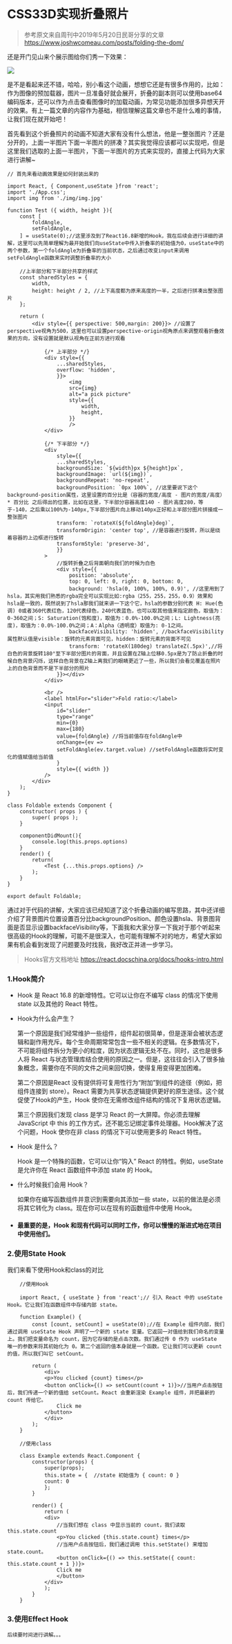 # CSS33D实现折叠照片

> 参考原文来自周刊中2019年5月20日民哥分享的文章
> https://www.joshwcomeau.com/posts/folding-the-dom/ 

还是开门见山来个展示图给你们秀一下效果：

![](/CSS33D/img/fold-picture/fold-picture.gif)

是不是看起来还不错，哈哈，别小看这个动画，想想它还是有很多作用的，比如：作为图像的预加载器，图片一旦准备好就会展开，折叠的副本则可以使用base64编码版本，还可以作为点击查看图像时的加载动画，为常见功能添加很多异想天开的效果。有上一篇文章的内容作为基础，相信理解这篇文章也不是什么难的事情，让我们现在就开始吧！

首先看到这个折叠照片的动画不知道大家有没有什么想法，他是一整张图片？还是分开的，上面一半图片下面一半图片的拼凑？其实我觉得应该都可以实现吧，但是这里我们选取的上面一半图片，下面一半图片的方式来实现的，直接上代码为大家进行讲解~

```
// 首先来看动画效果是如何封装出来的

import React, { Component,useState }from 'react';
import './App.css';
import img from './img/img.jpg'

function Test ({ width, height }){
    const [
        foldAngle,
        setFoldAngle,
    ] = useState(0);//这里涉及到了React16.8新增的Hook，我在后续会进行详细的讲解，这里可以先简单理解为最开始我们向useState中传入折叠率的初始值为0，useState中的两个参数，第一个foldAngle为折叠率的当前状态，之后通过改变input来调用setFoldAngle函数来实时调整折叠率的大小
  
    //上半部分和下半部分共享的样式
    const sharedStyles = {
        width,
        height: height / 2, //上下高度都为原来高度的一半，之后进行拼凑出整张图片
    };

    return (
        <div style={{ perspective: 500,margin: 200}}> //设置了perspective视角为500，这里也可以设置perspective-origin视角原点来调整观看折叠效果的方向，没有设置就是默认视角在正前方进行观看

            {/* 上半部分 */}
            <div style={{
                ...sharedStyles,
                overflow: 'hidden',
                }}>
                    <img
                    src={img}
                    alt="a pick picture"
                    style={{
                        width,
                        height,
                    }}
                    />
            </div>

            {/* 下半部分 */}
            <div
                style={{
                ...sharedStyles,
                backgroundSize: `${width}px ${height}px`,
                backgroundImage: `url(${img})`,
                backgroundRepeat: 'no-repeat',
                backgroundPosition: `0px 100%`, //这里要说下这个background-position属性，这里设置的百分比是（容器的宽度/高度 - 图片的宽度/高度）* 百分比 之后得出的位置，比如在这里，下半部分容器高度140 - 图片高度280，等于-140，之后乘以100%为-140px,下半部分图片向上移动140px正好和上半部分图片拼接成一整张图片
                transform: `rotateX(${foldAngle}deg)`,
                transformOrigin: 'center top', //是容器进行旋转，所以是绕着容器的上边框进行旋转
                transformStyle: 'preserve-3d',
                }}
            >
                //旋转折叠之后背面朝向我们的时候为白色
                <div style={{
                    position: 'absolute',
                    top: 0, left: 0, right: 0, bottom: 0,
                    background: 'hsla(0, 100%, 100%, 0.9)', //这里用到了hsla，其实用我们熟悉的rgba完全可以实现比如:rgba（255，255，255，0.9）效果和hsla是一致的，既然说到了hsla那我们就来讲一下这个它，hsla的参数分别代表 H: Hue(色调) 0或者360代表红色，120代表绿色，240代表蓝色，也可以取其他值来指定颜色，取值为：0-360之间；S: Saturation(饱和度)，取值为：0.0%-100.0%之间；L: Lightness(亮度)，取值为：0.0%-100.0%之间；A：Alpha（透明度）取值为: 0-1之间。
                    backfaceVisibility: 'hidden', //backfaceVisibility属性默认值是visible：旋转的元素背面可见，hidden：旋转元素的背面不可见
                    transform: 'rotateX(180deg) translateZ(.5px)',//将白色的背景旋转180°至下半部分图片的背面，并且设置在Z轴上位移0.5px是为了防止折叠的时候白色背景闪烁，这样白色背景在Z轴上离我们的眼睛更近了一些，所以我们会看见覆盖在照片上的白色背景而不是下半部分的照片
                }}></div>
            </div>

            <br />
            <label htmlFor="slider">Fold ratio:</label>
            <input
                id="slider"
                type="range"
                min={0}
                max={180}
                value={foldAngle} //将当前值存在foldAngle中
                onChange={ev =>
                setFoldAngle(ev.target.value) //setFoldAngle函数将实时变化的值赋值给当前值
                }
                style={{ width }}
            />
        </div>
    );
}

class Foldable extends Component {
    constructor( props ) {
        super( props );
    }

    componentDidMount(){
        console.log(this.props.options)
    }
    render() {
        return(
            <Test {...this.props.options} />
        );
    }
}

export default Foldable;

```

通过对于代码的讲解，大家应该已经知道了这个折叠动画的编写思路，其中还详细介绍了背景图片位置设置百分比backgroundPosition、颜色设置hsla、背景图背面是否显示设置backfaceVisibility等，下面我和大家分享一下我对于那个听起来很高级的Hook的理解，可能不是很深入，也可能有理解不对的地方，希望大家如果有机会看到发现了问题要及时找我，我好改正并进一步学习。

> Hooks官方文档地址
> https://react.docschina.org/docs/hooks-intro.html

### 1.Hook简介

* Hook 是 React 16.8 的新增特性。它可以让你在不编写 class 的情况下使用 state 以及其他的 React 特性。

* Hook为什么会产生？

    第一个原因是我们经常维护一些组件，组件起初很简单，但是逐渐会被状态逻辑和副作用充斥。每个生命周期常常包含一些不相关的逻辑。在多数情况下，不可能将组件拆分为更小的粒度，因为状态逻辑无处不在。同时，这也是很多人将 React 与状态管理库结合使用的原因之一。但是，这往往会引入了很多抽象概念，需要你在不同的文件之间来回切换，使得复用变得更加困难。

    第二个原因是React 没有提供将可复用性行为“附加”到组件的途径（例如，把组件连接到 store）。React 需要为共享状态逻辑提供更好的原生途径。这个就促使了Hook的产生，Hook 使你在无需修改组件结构的情况下复用状态逻辑。

    第三个原因我们发现 class 是学习 React 的一大屏障。你必须去理解 JavaScript 中 this 的工作方式，还不能忘记绑定事件处理器。Hook解决了这个问题，Hook 使你在非 class 的情况下可以使用更多的 React 特性。

* Hook 是什么？ 

    Hook 是一个特殊的函数，它可以让你“钩入” React 的特性。例如，useState 是允许你在 React 函数组件中添加 state 的 Hook。

* 什么时候我们会用 Hook？

    如果你在编写函数组件并意识到需要向其添加一些 state，以前的做法是必须将其它转化为 class。现在你可以在现有的函数组件中使用 Hook。

* #### 最重要的是，Hook 和现有代码可以同时工作，你可以慢慢的渐进式地在项目中使用他们。

### 2.使用State Hook

我们来看下使用Hook和class的对比

``` 
    //使用Hook

    import React, { useState } from 'react';// 引入 React 中的 useState Hook。它让我们在函数组件中存储内部 state。

    function Example() {
        const [count, setCount] = useState(0);//在 Example 组件内部，我们通过调用 useState Hook 声明了一个新的 state 变量。它返回一对值给到我们命名的变量上。我们把变量命名为 count，因为它存储的是点击次数。我们通过传 0 作为 useState 唯一的参数来将其初始化为 0。第二个返回的值本身就是一个函数。它让我们可以更新 count 的值，所以我们叫它 setCount。

        return (
            <div>
            <p>You clicked {count} times</p>
            <button onClick={() => setCount(count + 1)}>//当用户点击按钮后，我们传递一个新的值给 setCount。React 会重新渲染 Example 组件，并把最新的 count 传给它。
                Click me
            </button>
            </div>
        );
    }
```

```
    //使用class

    class Example extends React.Component {
        constructor(props) {
            super(props);
            this.state = {  //state 初始值为 { count: 0 } 
            count: 0
            };
        }

        render() {
            return (
            <div>
                //当我们想在 class 中显示当前的 count，我们读取 this.state.count
                <p>You clicked {this.state.count} times</p>
                //当用户点击按钮后，我们通过调用 this.setState() 来增加 state.count。
                <button onClick={() => this.setState({ count: this.state.count + 1 })}>
                Click me
                </button>
            </div>
            );
        }
    }
```

### 3.使用Effect Hook

    后续要时间进行讲解。。。